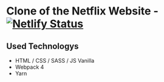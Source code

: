 # Clone of the Netflix Website - [![Netlify Status](https://api.netlify.com/api/v1/badges/deda6730-007a-4ab2-9373-81edcbc914f7/deploy-status)](https://app.netlify.com/sites/js-vanilla-netflix-clone/deploys)

## Used Technologys
- HTML / CSS / SASS / JS Vanilla
- Webpack 4
- Yarn
